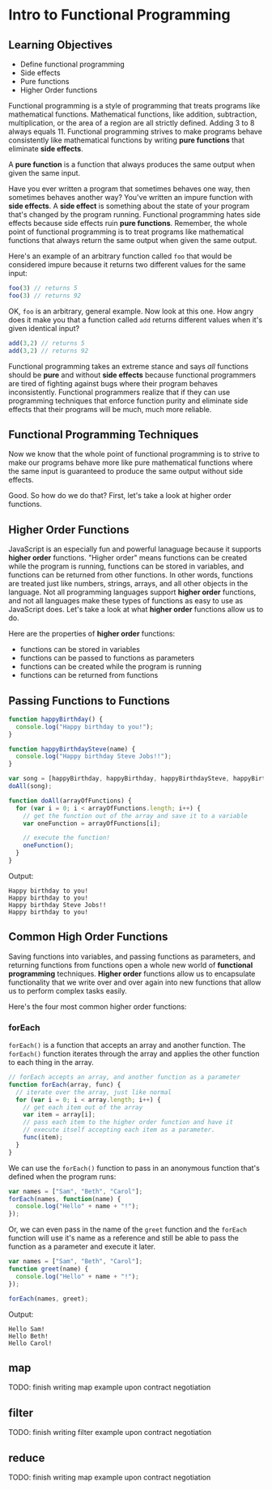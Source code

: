 # Intro to Functional Programming

## Learning Objectives
* Define functional programming
* Side effects
* Pure functions
* Higher Order functions

Functional programming is a style of programming that treats programs
like mathematical functions. Mathematical functions, like addition,
subtraction, multiplication, or the area of a region are all strictly
defined. Adding 3 to 8 always equals 11. Functional programming strives
to make programs behave consistently like mathematical functions by
writing **pure functions** that eliminate **side effects**.

A **pure function** is a function that always produces the same output
when given the same input.

Have you ever written a program that sometimes behaves one way, then sometimes
behaves another way? You've written an impure function with **side effects**.
A **side effect** is something about the state of your program that's changed
by the program running. Functional programming hates side effects because
side effects ruin **pure functions**. Remember, the whole point of functional
programming is to treat programs like mathematical functions that always return
the same output when given the same output.

Here's an example of an arbitrary function called `foo` that would be considered
impure because it returns two different values for the same input:

```js
foo(3) // returns 5
foo(3) // returns 92
```

OK, `foo` is an arbitrary, general example. Now look at this one. How angry
does it make you that a function called `add` returns different values when it's
given identical input?

```js
add(3,2) // returns 5
add(3,2) // returns 92
```

Functional programming takes an extreme stance and says *all* functions should
be **pure** and without **side effects** because functional programmers are
tired of fighting against bugs where their program behaves inconsistently.
Functional programmers realize that if they can use programming techniques that
enforce function purity and eliminate side effects that their programs will be
much, much more reliable.

## Functional Programming Techniques
Now we know that the whole point of functional programming is to strive to
make our programs behave more like pure mathematical functions where the same
input is guaranteed to produce the same output without side effects.

Good. So how do we do that? First, let's take a look at higher order functions.

## Higher Order Functions
JavaScript is an especially fun and powerful lanaguage because it supports
**higher order** functions. "Higher order" means functions can be created while
the program is running, functions can be stored in variables, and functions can
be returned from other functions. In other words, functions are treated just
like numbers, strings, arrays, and all other objects in the language. Not all
programming languages support **higher order** functions, and not all languages
make these types of functions as easy to use as JavaScript does. Let's take a
look at what **higher order** functions allow us to do.

Here are the properties of **higher order** functions:

* functions can be stored in variables
* functions can be passed to functions as parameters
* functions can be created while the program is running
* functions can be returned from functions

## Passing Functions to Functions
```js
function happyBirthday() {
  console.log("Happy birthday to you!");
}

function happyBirthdaySteve(name) {
  console.log("Happy birthday Steve Jobs!!");
}
```

```js
var song = [happyBirthday, happyBirthday, happyBirthdaySteve, happyBirthday];
doAll(song);
```

```js
function doAll(arrayOfFunctions) {
  for (var i = 0; i < arrayOfFunctions.length; i++) {
    // get the function out of the array and save it to a variable
    var oneFunction = arrayOfFunctions[i];

    // execute the function!
    oneFunction();
  }
}
```

Output:

```
Happy birthday to you!
Happy birthday to you!
Happy birthday Steve Jobs!!
Happy birthday to you!
```

## Common High Order Functions
Saving functions into variables, and passing functions as parameters, and
returning functions from functions open a whole new world of **functional
programming** techniques. **Higher order** functions allow us to encapsulate
functionality that we write over and over again into new functions that allow
us to perform complex tasks easily.

Here's the four most common higher order functions:

### forEach
`forEach()` is a function that accepts an array and another function. The
`forEach()` function iterates through the array and applies the other function
to each thing in the array.

```js
// forEach accepts an array, and another function as a parameter
function forEach(array, func) {
  // iterate over the array, just like normal
  for (var i = 0; i < array.length; i++) {
    // get each item out of the array
    var item = array[i];
    // pass each item to the higher order function and have it
    // execute itself accepting each item as a parameter.
    func(item);
  }
}
```

We can use the `forEach()` function to pass in an anonymous function that's
defined when the program runs:

```js
var names = ["Sam", "Beth", "Carol"];
forEach(names, function(name) {
  console.log("Hello" + name + "!");  
});
```

Or, we can even pass in the name of the `greet` function and the `forEach`
function will use it's name as a reference and still be able to pass the
function as a parameter and execute it later.

```js
var names = ["Sam", "Beth", "Carol"];
function greet(name) {
  console.log("Hello" + name + "!");  
});

forEach(names, greet);
```

Output:

```
Hello Sam!
Hello Beth!
Hello Carol!
```

## map
TODO: finish writing map example upon contract negotiation

## filter
TODO: finish writing filter example upon contract negotiation

## reduce
TODO: finish writing map example upon contract negotiation
